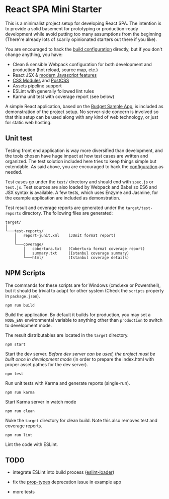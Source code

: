 
React SPA Mini Starter
======================

This is a minimalist project setup for developing React SPA. The intention is to provide a solid basement for prototyping or production-ready development while avoid putting too many assumptions from the beginning (There're already lots of scarily opinionated starters out there if you like).

You are encouraged to hack the [build configuration](./build-config) directly, but if you don't change anything, you have:

- Clean & sensible Webpack configuration for both development and production (hot reload, source map, etc.)
- React JSX & [modern Javascript features](http://babeljs.io/docs/plugins/preset-stage-1/)
- [CSS Modules](https://github.com/css-modules/css-modules) and [PostCSS](http://postcss.org/)
- Assets pipeline support
- ESLint with generally followed lint rules
- Karma unit test with coverage report (see below)

A simple React application, based on the [Budget Sample App], is included as demonstration of the project setup. No server-side concern is involved so that this setup can be used along with any kind of web technology, or just for static web hosting.

## Unit test

Testing front end application is way more diversified than development, and the tools chosen have huge impact at how test cases are written and organized. The test solution included here tries to keep things simple but extendable. As said above, you are encouraged to hack the [configuration](./build-config/karma.config.js) as needed.

Test cases go under the `test/` directory and should end with `spec.js` or `test.js`. Test sources are also loaded by Webpack and Babel so ES6 and JSX syntax is available. A few tests, which uses Enzyme and Jasmine, for the example application are included as demonstration.

Test result and coverage reports are generated under the `target/test-reports` directory. The following files are generated:

```
target/
│
└───test-reports/
    │   report-junit.xml    (JUnit format report)
    │
    └───coverage/
        │   cobertura.txt   (Cobertura format coverage report)
        │   summary.txt     (Istanbul coverage summary)
        └───html/           (Istanbul coverage details)
```

## NPM Scripts

The commands for these scripts are for Windows (cmd.exe or Powershell), but it should be trivial to adapt for other system (Check the `scripts` property in `package.json`).

```
npm run build
```

Build the application. By default it builds for production, you may set a `NODE_ENV` environmental variable to anything other than `production` to switch to development mode.

The result distributables are located in the `target` directory.

```
npm start
```

Start the dev server. *Before dev server can be used, the project must be built once in development mode* (in order to prepare the index.html with proper asset pathes for the dev server).

```
npm test
```

Run unit tests with Karma and generate reports (single-run).

```
npm run karma
```

Start Karma server in watch mode

```
npm run clean
```

Nuke the `target` directory for clean build. Note this also removes test and coverage reports.

```
npm run lint
```

Lint the code with ESLint.

## TODO

- integrate ESLint into build process ([eslint-loader](https://github.com/MoOx/eslint-loader))

- fix the [prop-types] deprecation issue in example app

- more tests

[Budget Sample App]: https://github.com/ModusCreateOrg/budgeting-sample-app
[prop-types]: https://facebook.github.io/react/blog/2017/04/07/react-v15.5.0.html#migrating-from-react.proptypes
